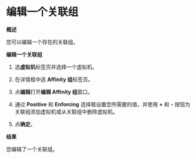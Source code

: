 # 编辑一个关联组

**概述**

您可以编辑一个存在的关联组。


**编辑一个关联组**

1. 选**虚拟机**标签页并选择一个虚拟机。

2. 在详情框中选 **Affinity 组**标签页。

3. 点**编辑**打开**编辑 Affinity 组**窗口。

4. 通过 **Positive** 和 **Enforcing** 选择框设置您所需要的值，并使用 **+** 和 **-** 按钮为关联组添加虚拟机或从关联组中删除虚拟机。

5. 点**确定**。


**结果**

您编辑了一个关联组。
